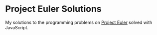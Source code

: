 # Project Euler Solutions

My solutions to the programming problems on [Project Euler](https://projecteuler.net) solved with JavaScript.
